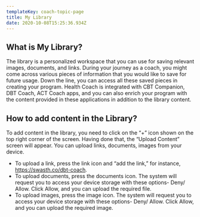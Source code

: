 ```yaml
---
templateKey: coach-topic-page
title: My Library
date: 2020-10-08T15:25:36.934Z
---
```

## What is My Library?

The library is a personalized workspace that you can use for saving relevant images, documents, and links. During your journey as a coach, you might come across various pieces of information that you would like to save for future usage. Down the line, you can access all these saved pieces in creating your program. Health Coach is integrated with CBT Companion, DBT Coach, ACT Coach apps, and you can also enrich your program with the content provided in these applications in addition to the library content.

## How to add content in the Library?

To add content in the library, you need to click on the “+” icon shown on the top right corner of the screen. Having done that, the “Upload Content” screen will appear. You can upload links, documents, images from your device. 

* To upload a link, press the link icon and “add the link,” for instance, https://swasth.co/dbt-coach.
* To upload documents, press the documents icon. The system will request you to access your device storage with these options- Deny/ Allow. Click Allow, and you can upload the required file. 
* To upload images, press the image icon. The system will request you to access your device storage with these options- Deny/ Allow. Click Allow, and you can upload the required image.
